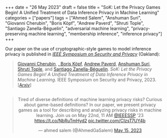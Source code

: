 +++
date = "26 May 2023"
draft = false
title = "SoK: Let the Privacy Games Begin! A Unified Treatment of Data Inference Privacy in Machine Learning"
categories = ["papers"]
tags = ["Ahmed Salem", "Anshuman Suri", "Giovanni Cherubin", "Boris Köpf", "Andrew Paverd", "Shruti Tople", "Santiago Zanella-Béguelin", "adversarial machine learning", "privacy-preserving machine learning", "membership inference", "inference privacy"]
+++

Our paper on the use of cryptographic-style games to model inference privacy is published in [_IEEE Symposium on Security and Privacy_](https://www.ieee-security.org/TC/SP2023/) (Oakland):

<blockquote>
<a href="https://www.microsoft.com/en-us/research/people/t-salemahmed/>Ahmed Salem</a>, <a href="https://www.microsoft.com/en-us/research/people/gcherubin/">Giovanni Cherubin</a>, <a href="https://www.cs.virginia.edu/evans"/David Evans</a>, <a href="https://www.microsoft.com/en-us/research/people/bokoepf/">Boris Köpf</a>, <a href="https://www.microsoft.com/en-us/research/people/anpaverd/">Andrew Paverd</a>, <a href="https://www.anshumansuri.com/">Anshuman Suri</a>, <a href="https://www.microsoft.com/en-us/research/people/shtople/">Shruti Tople</a>, and <a href="https://www.microsoft.com/en-us/research/people/santiago/">Santiago Zanella-Béguelin</a>. <em>SoK: Let the Privacy Games Begin! A Unified Treatment of Data Inference Privacy in Machine Learning</em>. IEEE Symposium on Security and Privacy, 2023. [<a href="https://arxiv.org/abs/2212.10986">Arxiv</a>]
</blockquote>

## 

<center>
<blockquote class="twitter-tweet"><p lang="en" dir="ltr">Tired of diverse definitions of machine learning privacy risks? Curious about game-based definitions? In our paper, we present privacy games as a tool for describing and analyzing privacy risks in machine learning. Join us on May 22nd, 11 AM <a href="https://twitter.com/IEEESSP?ref_src=twsrc%5Etfw">@IEEESSP</a> &#39;23 <a href="https://t.co/NbRuTmHyd2">https://t.co/NbRuTmHyd2</a> <a href="https://t.co/CIzsT7UY4b">pic.twitter.com/CIzsT7UY4b</a></p>&mdash; ahmed salem (@AhmedGaSalem) <a href="https://twitter.com/AhmedGaSalem/status/1658210153341001736?ref_src=twsrc%5Etfw">May 15, 2023</a></blockquote> <script async src="https://platform.twitter.com/widgets.js" charset="utf-8"></script>
</center>
